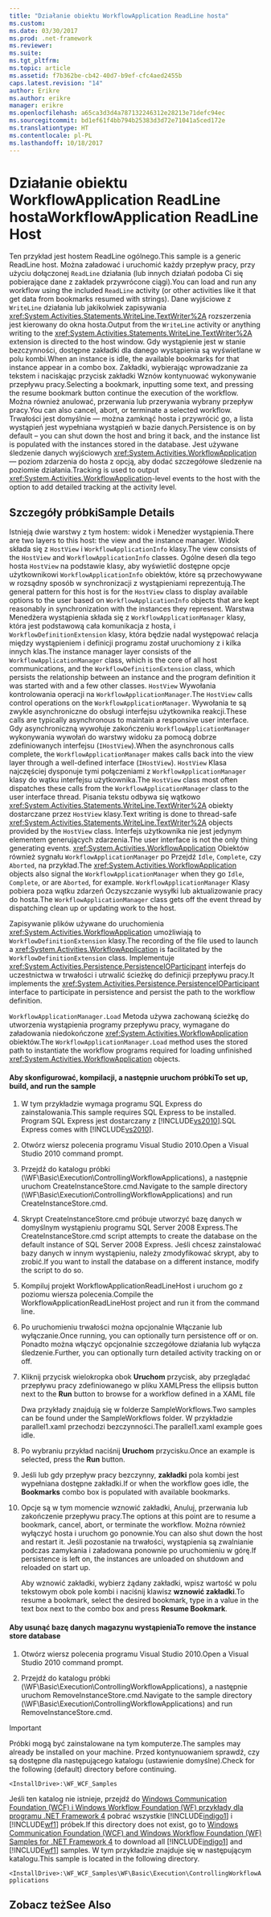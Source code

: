 ```yaml
---
title: "Działanie obiektu WorkflowApplication ReadLine hosta"
ms.custom: 
ms.date: 03/30/2017
ms.prod: .net-framework
ms.reviewer: 
ms.suite: 
ms.tgt_pltfrm: 
ms.topic: article
ms.assetid: f7b362be-cb42-40d7-b9ef-cfc4aed2455b
caps.latest.revision: "14"
author: Erikre
ms.author: erikre
manager: erikre
ms.openlocfilehash: a65ca3d3d4a787132246312e28213e71defc94ec
ms.sourcegitcommit: bd1ef61f4bb794b25383d3d72e71041a5ced172e
ms.translationtype: HT
ms.contentlocale: pl-PL
ms.lasthandoff: 10/18/2017
---
```

# <a name="workflowapplication-readline-host"></a><span data-ttu-id="0c69b-102">Działanie obiektu WorkflowApplication ReadLine hosta</span><span class="sxs-lookup"><span data-stu-id="0c69b-102">WorkflowApplication ReadLine Host</span></span>
<span data-ttu-id="0c69b-103">Ten przykład jest hostem ReadLine ogólnego.</span><span class="sxs-lookup"><span data-stu-id="0c69b-103">This sample is a generic ReadLine host.</span></span> <span data-ttu-id="0c69b-104">Można załadować i uruchomić każdy przepływ pracy, przy użyciu dołączonej `ReadLine` działania (lub innych działań podoba Ci się pobierające dane z zakładek przywrócone ciągi).</span><span class="sxs-lookup"><span data-stu-id="0c69b-104">You can load and run any workflow using the included `ReadLine` activity (or other activities like it that get data from bookmarks resumed with strings).</span></span> <span data-ttu-id="0c69b-105">Dane wyjściowe z `WriteLine` działania lub jakikolwiek zapisywania <xref:System.Activities.Statements.WriteLine.TextWriter%2A> rozszerzenia jest kierowany do okna hosta.</span><span class="sxs-lookup"><span data-stu-id="0c69b-105">Output from the `WriteLine` activity or anything writing to the <xref:System.Activities.Statements.WriteLine.TextWriter%2A> extension is directed to the host window.</span></span> <span data-ttu-id="0c69b-106">Gdy wystąpienie jest w stanie bezczynności, dostępne zakładki dla danego wystąpienia są wyświetlane w polu kombi.</span><span class="sxs-lookup"><span data-stu-id="0c69b-106">When an instance is idle, the available bookmarks for that instance appear in a combo box.</span></span> <span data-ttu-id="0c69b-107">Zakładki, wybierając wprowadzanie za tekstem i naciskając przycisk zakładki Wznów kontynuować wykonywanie przepływu pracy.</span><span class="sxs-lookup"><span data-stu-id="0c69b-107">Selecting a bookmark, inputting some text, and pressing the resume bookmark button continue the execution of the workflow.</span></span> <span data-ttu-id="0c69b-108">Można również anulować, przerwania lub przerywania wybrany przepływ pracy.</span><span class="sxs-lookup"><span data-stu-id="0c69b-108">You can also cancel, abort, or terminate a selected workflow.</span></span> <span data-ttu-id="0c69b-109">Trwałości jest domyślnie — można zamknąć hosta i przywrócić go, a lista wystąpień jest wypełniana wystąpień w bazie danych.</span><span class="sxs-lookup"><span data-stu-id="0c69b-109">Persistence is on by default – you can shut down the host and bring it back, and the instance list is populated with the instances stored in the database.</span></span> <span data-ttu-id="0c69b-110">Jest używane śledzenie danych wyjściowych <xref:System.Activities.WorkflowApplication>— poziom zdarzenia do hosta z opcją, aby dodać szczegółowe śledzenie na poziomie działania.</span><span class="sxs-lookup"><span data-stu-id="0c69b-110">Tracking is used to output <xref:System.Activities.WorkflowApplication>-level events to the host with the option to add detailed tracking at the activity level.</span></span>  
  
## <a name="sample-details"></a><span data-ttu-id="0c69b-111">Szczegóły próbki</span><span class="sxs-lookup"><span data-stu-id="0c69b-111">Sample Details</span></span>  
 <span data-ttu-id="0c69b-112">Istnieją dwie warstwy z tym hostem: widok i Menedżer wystąpienia.</span><span class="sxs-lookup"><span data-stu-id="0c69b-112">There are two layers to this host: the view and the instance manager.</span></span> <span data-ttu-id="0c69b-113">Widok składa się z `HostView` i `WorkflowApplicationInfo` klasy.</span><span class="sxs-lookup"><span data-stu-id="0c69b-113">The view consists of the `HostView` and `WorkflowApplicationInfo` classes.</span></span> <span data-ttu-id="0c69b-114">Ogólne deseń dla tego hosta `HostView` na podstawie klasy, aby wyświetlić dostępne opcje użytkownikowi `WorkflowApplicationInfo` obiektów, które są przechowywane w rozsądny sposób w synchronizacji z wystąpieniami reprezentują.</span><span class="sxs-lookup"><span data-stu-id="0c69b-114">The general pattern for this host is for the `HostView` class to display available options to the user based on `WorkflowApplicationInfo` objects that are kept reasonably in synchronization with the instances they represent.</span></span> <span data-ttu-id="0c69b-115">Warstwa Menedżera wystąpienia składa się z `WorkflowApplicationManager` klasy, która jest podstawową cała komunikacja z hosta, i `WorkflowDefinitionExtension` klasy, która będzie nadal występować relacja między wystąpieniem i definicji programu został uruchomiony z i kilka innych klas.</span><span class="sxs-lookup"><span data-stu-id="0c69b-115">The instance manager layer consists of the `WorkflowApplicationManager` class, which is the core of all host communications, and the `WorkflowDefinitionExtension` class, which persists the relationship between an instance and the program definition it was started with and a few other classes.</span></span> <span data-ttu-id="0c69b-116">`HostView` Wywołania kontrolowania operacji na `WorkflowApplicationManager`.</span><span class="sxs-lookup"><span data-stu-id="0c69b-116">The `HostView` calls control operations on the `WorkflowApplicationManager`.</span></span> <span data-ttu-id="0c69b-117">Wywołania te są zwykle asynchroniczne do obsługi interfejsu użytkownika reakcji.</span><span class="sxs-lookup"><span data-stu-id="0c69b-117">These calls are typically asynchronous to maintain a responsive user interface.</span></span> <span data-ttu-id="0c69b-118">Gdy asynchroniczną wywołuje zakończeniu `WorkflowApplicationManager` wykonywania wywołań do warstwy widoku za pomocą dobrze zdefiniowanych interfejsu (`IHostView`).</span><span class="sxs-lookup"><span data-stu-id="0c69b-118">When the asynchronous calls complete, the `WorkflowApplicationManager` makes calls back into the view layer through a well-defined interface (`IHostView`).</span></span> <span data-ttu-id="0c69b-119">`HostView` Klasa najczęściej dysponuje tymi połączeniami z `WorkflowApplicationManager` klasy do wątku interfejsu użytkownika.</span><span class="sxs-lookup"><span data-stu-id="0c69b-119">The `HostView` class most often dispatches these calls from the `WorkflowApplicationManager` class to the user interface thread.</span></span> <span data-ttu-id="0c69b-120">Pisania tekstu odbywa się wątkowo <xref:System.Activities.Statements.WriteLine.TextWriter%2A> obiekty dostarczane przez `HostView` klasy.</span><span class="sxs-lookup"><span data-stu-id="0c69b-120">Text writing is done to thread-safe <xref:System.Activities.Statements.WriteLine.TextWriter%2A> objects provided by the `HostView` class.</span></span> <span data-ttu-id="0c69b-121">Interfejs użytkownika nie jest jedynym elementem generujących zdarzenia.</span><span class="sxs-lookup"><span data-stu-id="0c69b-121">The user interface is not the only thing generating events.</span></span> <span data-ttu-id="0c69b-122"><xref:System.Activities.WorkflowApplication> Obiektów również sygnału `WorkflowApplicationManager` po Przejdź `Idle`, `Complete`, czy `Aborted`, na przykład.</span><span class="sxs-lookup"><span data-stu-id="0c69b-122">The <xref:System.Activities.WorkflowApplication> objects also signal the `WorkflowApplicationManager` when they go `Idle`, `Complete`, or are `Aborted`, for example.</span></span> <span data-ttu-id="0c69b-123">`WorkflowApplicationManager` Klasy pobiera poza wątku zdarzeń Oczyszczanie wysyłki lub aktualizowanie pracy do hosta.</span><span class="sxs-lookup"><span data-stu-id="0c69b-123">The `WorkflowApplicationManager` class gets off the event thread by dispatching clean up or updating work to the host.</span></span>  
  
 <span data-ttu-id="0c69b-124">Zapisywanie plików używane do uruchomienia <xref:System.Activities.WorkflowApplication> umożliwiają to `WorkflowDefinitionExtension` klasy.</span><span class="sxs-lookup"><span data-stu-id="0c69b-124">The recording of the file used to launch a <xref:System.Activities.WorkflowApplication> is facilitated by the `WorkflowDefinitionExtension` class.</span></span> <span data-ttu-id="0c69b-125">Implementuje <xref:System.Activities.Persistence.PersistenceIOParticipant> interfejs do uczestnictwa w trwałości i utrwalić ścieżkę do definicji przepływu pracy.</span><span class="sxs-lookup"><span data-stu-id="0c69b-125">It implements the <xref:System.Activities.Persistence.PersistenceIOParticipant> interface to participate in persistence and persist the path to the workflow definition.</span></span>  
  
 <span data-ttu-id="0c69b-126">`WorkflowApplicationManager.Load` Metoda używa zachowaną ścieżkę do utworzenia wystąpienia programy przepływu pracy, wymagane do załadowania niedokończone <xref:System.Activities.WorkflowApplication> obiektów.</span><span class="sxs-lookup"><span data-stu-id="0c69b-126">The `WorkflowApplicationManager.Load` method uses the stored path to instantiate the workflow programs required for loading unfinished <xref:System.Activities.WorkflowApplication> objects.</span></span>  
  
#### <a name="to-set-up-build-and-run-the-sample"></a><span data-ttu-id="0c69b-127">Aby skonfigurować, kompilacji, a następnie uruchom próbki</span><span class="sxs-lookup"><span data-stu-id="0c69b-127">To set up, build, and run the sample</span></span>  
  
1.  <span data-ttu-id="0c69b-128">W tym przykładzie wymaga programu SQL Express do zainstalowania.</span><span class="sxs-lookup"><span data-stu-id="0c69b-128">This sample requires SQL Express to be installed.</span></span> <span data-ttu-id="0c69b-129">Program SQL Express jest dostarczany z [!INCLUDE[vs2010](../../../../includes/vs2010-md.md)].</span><span class="sxs-lookup"><span data-stu-id="0c69b-129">SQL Express comes with [!INCLUDE[vs2010](../../../../includes/vs2010-md.md)].</span></span>  
  
2.  <span data-ttu-id="0c69b-130">Otwórz wiersz polecenia programu Visual Studio 2010.</span><span class="sxs-lookup"><span data-stu-id="0c69b-130">Open a Visual Studio 2010 command prompt.</span></span>  
  
3.  <span data-ttu-id="0c69b-131">Przejdź do katalogu próbki (\WF\Basic\Execution\ControllingWorkflowApplications), a następnie uruchom CreateInstanceStore.cmd.</span><span class="sxs-lookup"><span data-stu-id="0c69b-131">Navigate to the sample directory (\WF\Basic\Execution\ControllingWorkflowApplications) and run CreateInstanceStore.cmd.</span></span>  
  
4.  <span data-ttu-id="0c69b-132">Skrypt CreateInstanceStore.cmd próbuje utworzyć bazę danych w domyślnym wystąpieniu programu SQL Server 2008 Express.</span><span class="sxs-lookup"><span data-stu-id="0c69b-132">The CreateInstanceStore.cmd script attempts to create the database on the default instance of SQL Server 2008 Express.</span></span> <span data-ttu-id="0c69b-133">Jeśli chcesz zainstalować bazy danych w innym wystąpieniu, należy zmodyfikować skrypt, aby to zrobić.</span><span class="sxs-lookup"><span data-stu-id="0c69b-133">If you want to install the database on a different instance, modify the script to do so.</span></span>  
  
5.  <span data-ttu-id="0c69b-134">Kompiluj projekt WorkflowApplicationReadLineHost i uruchom go z poziomu wiersza polecenia.</span><span class="sxs-lookup"><span data-stu-id="0c69b-134">Compile the WorkflowApplicationReadLineHost project and run it from the command line.</span></span>  
  
6.  <span data-ttu-id="0c69b-135">Po uruchomieniu trwałości można opcjonalnie Włączanie lub wyłączanie.</span><span class="sxs-lookup"><span data-stu-id="0c69b-135">Once running, you can optionally turn persistence off or on.</span></span> <span data-ttu-id="0c69b-136">Ponadto można włączyć opcjonalnie szczegółowe działania lub wyłącza śledzenie.</span><span class="sxs-lookup"><span data-stu-id="0c69b-136">Further, you can optionally turn detailed activity tracking on or off.</span></span>  
  
7.  <span data-ttu-id="0c69b-137">Kliknij przycisk wielokropka obok **Uruchom** przycisk, aby przeglądać przepływu pracy zdefiniowanego w pliku XAML</span><span class="sxs-lookup"><span data-stu-id="0c69b-137">Press the ellipsis button next to the **Run** button to browse for a workflow defined in a XAML file</span></span>  
  
     <span data-ttu-id="0c69b-138">Dwa przykłady znajdują się w folderze SampleWorkflows.</span><span class="sxs-lookup"><span data-stu-id="0c69b-138">Two samples can be found under the SampleWorkflows folder.</span></span> <span data-ttu-id="0c69b-139">W przykładzie parallel1.xaml przechodzi bezczynności.</span><span class="sxs-lookup"><span data-stu-id="0c69b-139">The parallel1.xaml example goes idle.</span></span>  
  
8.  <span data-ttu-id="0c69b-140">Po wybraniu przykład naciśnij **Uruchom** przycisku.</span><span class="sxs-lookup"><span data-stu-id="0c69b-140">Once an example is selected, press the **Run** button.</span></span>  
  
9. <span data-ttu-id="0c69b-141">Jeśli lub gdy przepływ pracy bezczynny, **zakładki** pola kombi jest wypełniana dostępne zakładki.</span><span class="sxs-lookup"><span data-stu-id="0c69b-141">If or when the workflow goes idle, the **Bookmarks** combo box is populated with available bookmarks.</span></span>  
  
10. <span data-ttu-id="0c69b-142">Opcje są w tym momencie wznowić zakładki, Anuluj, przerwania lub zakończenie przepływu pracy.</span><span class="sxs-lookup"><span data-stu-id="0c69b-142">The options at this point are to resume a bookmark, cancel, abort, or terminate the workflow.</span></span> <span data-ttu-id="0c69b-143">Można również wyłączyć hosta i uruchom go ponownie.</span><span class="sxs-lookup"><span data-stu-id="0c69b-143">You can also shut down the host and restart it.</span></span> <span data-ttu-id="0c69b-144">Jeśli pozostanie na trwałości, wystąpienia są zwalnianie podczas zamykania i załadowana ponownie po uruchomieniu w górę.</span><span class="sxs-lookup"><span data-stu-id="0c69b-144">If persistence is left on, the instances are unloaded on shutdown and reloaded on start up.</span></span>  
  
     <span data-ttu-id="0c69b-145">Aby wznowić zakładki, wybierz żądany zakładki, wpisz wartość w polu tekstowym obok pole kombi i naciśnij klawisz **wznowić zakładki**.</span><span class="sxs-lookup"><span data-stu-id="0c69b-145">To resume a bookmark, select the desired bookmark, type in a value in the text box next to the combo box and press **Resume Bookmark**.</span></span>  
  
#### <a name="to-remove-the-instance-store-database"></a><span data-ttu-id="0c69b-146">Aby usunąć bazę danych magazynu wystąpienia</span><span class="sxs-lookup"><span data-stu-id="0c69b-146">To remove the instance store database</span></span>  
  
1.  <span data-ttu-id="0c69b-147">Otwórz wiersz polecenia programu Visual Studio 2010.</span><span class="sxs-lookup"><span data-stu-id="0c69b-147">Open a Visual Studio 2010 command prompt.</span></span>  
  
2.  <span data-ttu-id="0c69b-148">Przejdź do katalogu próbki (\WF\Basic\Execution\ControllingWorkflowApplications), a następnie uruchom RemoveInstanceStore.cmd.</span><span class="sxs-lookup"><span data-stu-id="0c69b-148">Navigate to the sample directory (\WF\Basic\Execution\ControllingWorkflowApplications) and run RemoveInstanceStore.cmd.</span></span>  
  
> [!IMPORTANT]
>  <span data-ttu-id="0c69b-149">Próbki mogą być zainstalowane na tym komputerze.</span><span class="sxs-lookup"><span data-stu-id="0c69b-149">The samples may already be installed on your machine.</span></span> <span data-ttu-id="0c69b-150">Przed kontynuowaniem sprawdź, czy są dostępne dla następującego katalogu (ustawienie domyślne).</span><span class="sxs-lookup"><span data-stu-id="0c69b-150">Check for the following (default) directory before continuing.</span></span>  
>   
>  `<InstallDrive>:\WF_WCF_Samples`  
>   
>  <span data-ttu-id="0c69b-151">Jeśli ten katalog nie istnieje, przejdź do [Windows Communication Foundation (WCF) i Windows Workflow Foundation (WF) przykłady dla programu .NET Framework 4](http://go.microsoft.com/fwlink/?LinkId=150780) pobrać wszystkie [!INCLUDE[indigo1](../../../../includes/indigo1-md.md)] i [!INCLUDE[wf1](../../../../includes/wf1-md.md)] próbek.</span><span class="sxs-lookup"><span data-stu-id="0c69b-151">If this directory does not exist, go to [Windows Communication Foundation (WCF) and Windows Workflow Foundation (WF) Samples for .NET Framework 4](http://go.microsoft.com/fwlink/?LinkId=150780) to download all [!INCLUDE[indigo1](../../../../includes/indigo1-md.md)] and [!INCLUDE[wf1](../../../../includes/wf1-md.md)] samples.</span></span> <span data-ttu-id="0c69b-152">W tym przykładzie znajduje się w następującym katalogu.</span><span class="sxs-lookup"><span data-stu-id="0c69b-152">This sample is located in the following directory.</span></span>  
>   
>  `<InstallDrive>:\WF_WCF_Samples\WF\Basic\Execution\ControllingWorkflowApplications`  
  
## <a name="see-also"></a><span data-ttu-id="0c69b-153">Zobacz też</span><span class="sxs-lookup"><span data-stu-id="0c69b-153">See Also</span></span>
